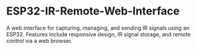 # ESP32-IR-Remote-Web-Interface
A web interface for capturing, managing, and sending IR signals using an ESP32. Features include responsive design, IR signal storage, and remote control via a web browser.

